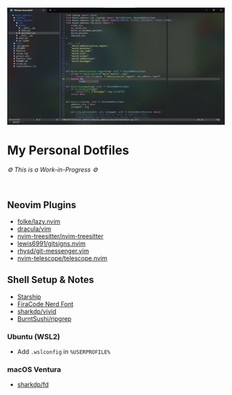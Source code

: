 ![Neovim demo](https://raw.githubusercontent.com/netervati/dotfiles/main/demo/workflow.png)
# My Personal Dotfiles
<i>⚙ This is a Work-in-Progress ⚙</i>

<br>

## Neovim Plugins
- [folke/lazy.nvim](https://github.com/folke/lazy.nvim)
- [dracula/vim](https://github.com/dracula/vim)
- [nvim-treesitter/nvim-treesitter](https://github.com/nvim-treesitter/nvim-treesitter)
- [lewis6991/gitsigns.nvim](https://github.com/lewis6991/gitsigns.nvim)
- [rhysd/git-messenger.vim](https://github.com/rhysd/git-messenger.vim)
- [nvim-telescope/telescope.nvim](https://github.com/nvim-telescope/telescope.nvim)

## Shell Setup & Notes
- [Starship](https://starship.rs/)
- [FiraCode Nerd Font](https://starship.rs/presets/nerd-font)
- [sharkdp/vivid](https://github.com/sharkdp/vivid)
- [BurntSushi/ripgrep](https://github.com/BurntSushi/ripgrep)

### Ubuntu (WSL2)
- Add `.wslconfig` in `%USERPROFILE%`

### macOS Ventura
- [sharkdp/fd](https://github.com/sharkdp/fd)

